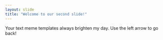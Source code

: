 ```yaml
---
layout: slide
title: "Welcome to our second slide!"
---
```

Your text meme templates always brighten my day.
Use the left arrow to go back!
